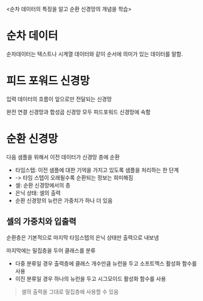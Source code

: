 <순차 데이터의 특징을 알고 순환 신경망의 개념을 학습>
# 순차 데이터
순차데이터는 텍스트나 시계열 데이터와 같이 순서에 의미가 있는 데이터를 말함.
# 피드 포워드 신경망
입력 데이터의 흐름이 앞으로만 전달되는 신경망

완전 연결 신경망과 합성곱 신경망 모두 피드포워드 신경망에 속함

# 순환 신경망
다음 샘플을 위해서 이전 데이터가 신경망 층에 순환
- 타임스텝: 이전 샘플에 대한 기억을 가지고 있도록 샘플을 처리하는 한 단계
- -> 타임 스텝이 오래될수록 순환되는 정보는 희미해짐
- 셀: 순환 신경망에서의 층
- 은닉 상태: 셀의 출력
- 순환 신경망의 뉴런은 가중치가 하나 더 있음

## 셀의 가중치와 입출력
순환층은 기본적으로 마지막 타임스텝의 은닉 상태만 출력으로 내보냄

마지막에는 밀집층을 두어 클래스를 분류
- 다중 분류일 경우 출력층에 클래스 개수만큼 뉴런을 두고 소프트맥스 활성화 함수를 사용
- 이진 분류일 경우 하나의 뉴런을 두고 시그모이드 활성화 함수를 사용
> 셀의 출력을 그대로 밀집층에 사용할 수 있음
